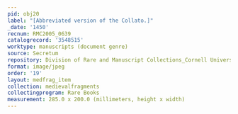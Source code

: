 ```yaml
---
pid: obj20
label: "[Abbreviated version of the Collato.]"
_date: '1450'
recnum: RMC2005_0639
catalogrecord: '3548515'
worktype: manuscripts (document genre)
source: Secretum
repository: Division of Rare and Manuscript Collections_Cornell University Library
format: image/jpeg
order: '19'
layout: medfrag_item
collection: medievalfragments
collectingprogram: Rare Books
measurement: 285.0 x 200.0 (millimeters, height x width)
---
```

